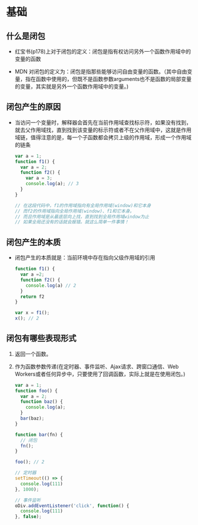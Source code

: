 # 基础

## 什么是闭包

*   红宝书(p178)上对于闭包的定义：闭包是指有权访问另外一个函数作用域中的变量的函数

*   MDN 对闭包的定义为：闭包是指那些能够访问自由变量的函数。（其中自由变量，指在函数中使用的，但既不是函数参数arguments也不是函数的局部变量的变量，其实就是另外一个函数作用域中的变量。)

## 闭包产生的原因

*   当访问一个变量时，解释器会首先在当前作用域查找标示符，如果没有找到，就去父作用域找，直到找到该变量的标示符或者不在父作用域中，这就是作用域链，值得注意的是，每一个子函数都会拷贝上级的作用域，形成一个作用域的链条

    ```javascript
    var a = 1;
    function f1() {
      var a = 2;
      function f2() {
        var a = 3;
        console.log(a); // 3
      }
    }

    // 在这段代码中，f1的作用域指向有全局作用域(window)和它本身
    // 而f2的作用域指向全局作用域(window)、f1和它本身。
    // 而且作用域是从最底层向上找，直到找到全局作用域window为止
    // 如果全局还没有的话就会报错。就这么简单一件事情！
    ```

## 闭包产生的本质

*   闭包产生的本质就是：当前环境中存在指向父级作用域的引用

    ```javascript
    function f1() {
      var a =2;
      function f2() {
        console.log(a) // 2
      }
      return f2
    }

    var x = f1();
    x(); // 2
    ```

## 闭包有哪些表现形式

1.  返回一个函数。

2.  作为函数参数传递(在定时器、事件监听、Ajax请求、跨窗口通信、Web Workers或者任何异步中，只要使用了回调函数，实际上就是在使用闭包。)

    ```javascript
    var a = 1;
    function foo() {
      var a = 2;
      function baz() {
        console.log(a);
      }
      bar(baz);
    }

    function bar(fn) {
      // 闭包
      fn();
    }

    foo(); // 2
    ```

    ```javascript
    // 定时器
    setTimeout(() => {
      console.log(111)
    }, 1000);
    ```

    ```javascript
    // 事件监听
    oDiv.addEventListener('click', function() {
      console.log(111)
    }, false);
    ```
